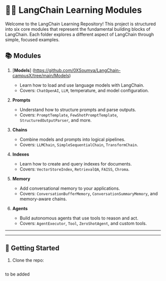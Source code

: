 # 🦜🔗 LangChain Learning Modules

Welcome to the LangChain Learning Repository! This project is structured into six core modules that represent the fundamental building blocks of LangChain. Each folder explores a different aspect of LangChain through simple, focused examples.

## 📚 Modules

1. [**Models**] (https://github.com/0XSoumya/LangChain-campusX/tree/main/Models)
   - Learn how to load and use language models with LangChain.
   - Covers: `ChatOpenAI`, `LLM`, temperature, and model configuration.

2. **Prompts**
   - Understand how to structure prompts and parse outputs.
   - Covers: `PromptTemplate`, `FewShotPromptTemplate`, `StructuredOutputParser`, and more.

3. **Chains**
   - Combine models and prompts into logical pipelines.
   - Covers: `LLMChain`, `SimpleSequentialChain`, `TransformChain`.

4. **Indexes**
   - Learn how to create and query indexes for documents.
   - Covers: `VectorStoreIndex`, `RetrievalQA`, `FAISS`, `Chroma`.

5. **Memory**
   - Add conversational memory to your applications.
   - Covers: `ConversationBufferMemory`, `ConversationSummaryMemory`, and memory-aware chains.

6. **Agents**
   - Build autonomous agents that use tools to reason and act.
   - Covers: `AgentExecutor`, `Tool`, `ZeroShotAgent`, and custom tools.

---



---

## 🚀 Getting Started

1. Clone the repo:
   ```bash
  to be added
